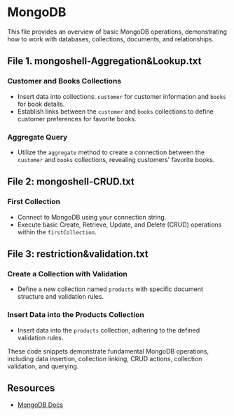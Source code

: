 # MongoDB 

This file provides an overview of basic MongoDB operations, demonstrating how to work with databases, collections, documents, and relationships.


## File 1. mongoshell-Aggregation&Lookup.txt 

### Customer and Books Collections

- Insert data into collections: `customer` for customer information and `books` for book details.
- Establish links between the `customer` and `books` collections to define customer preferences for favorite books.

### Aggregate Query

- Utilize the `aggregate` method to create a connection between the `customer` and `books` collections, revealing customers' favorite books.

## File 2: mongoshell-CRUD.txt

### First Collection

- Connect to MongoDB using your connection string.
- Execute basic Create, Retrieve, Update, and Delete (CRUD) operations within the `firstCollection`.

## File 3: restriction&validation.txt

### Create a Collection with Validation

- Define a new collection named `products` with specific document structure and validation rules.

### Insert Data into the Products Collection

- Insert data into the `products` collection, adhering to the defined validation rules.


These code snippets demonstrate fundamental MongoDB operations, including data insertion, collection linking, CRUD actions, collection validation, and querying.

## Resources
 - [MongoDB Docs](https://www.mongodb.com/docs/)